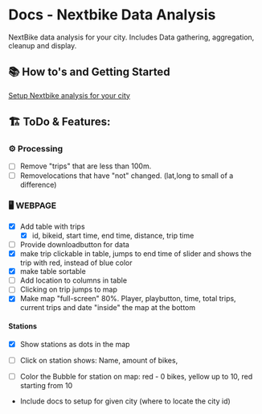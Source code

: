 # Docs - Nextbike Data Analysis

NextBike data analysis for your city.
Includes Data gathering, aggregation, cleanup and display.

## 📚️ How to's and Getting Started
[Setup Nextbike analysis for your city](./setup-analysis-for-your-city.md)

## 🏗️ ToDo & Features:

### ⚙️ Processing
- [ ] Remove "trips" that are less than 100m.
- [ ] Removelocations that have "not" changed. (lat,long to small of a difference)

### 🖥️ WEBPAGE
- [X] Add table with trips
    - [X] id, bikeid, start time, end time, distance, trip time
- [ ] Provide downloadbutton for data
- [X] make trip clickable in table, jumps to end time of slider and shows the trip with red, instead of blue color
- [X] make table sortable
- [ ] Add location to columns in table
- [ ] Clicking on trip jumps to map
- [X] Make map "full-screen" 80%. Player, playbutton, time, total trips, current trips and date "inside" the map at the bottom

#### Stations
- [X] Show stations as dots in the map
- [ ] Click on station shows: Name, amount of bikes,
- [ ] Color the Bubble for station on map: red - 0 bikes, yellow up to 10, red starting from 10



- Include docs to setup for given city (where to locate the city id)

